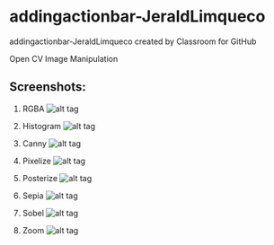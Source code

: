 # addingactionbar-JeraldLimqueco
addingactionbar-JeraldLimqueco created by Classroom for GitHub


Open CV Image Manipulation

Screenshots:
-------------
1. RGBA
![alt tag](https://github.com/DeLaSalleUniversity-Manila/addingactionbar-JeraldLimqueco/blob/master/device-2015-11-28-220830.png)

2. Histogram
![alt tag](https://github.com/DeLaSalleUniversity-Manila/addingactionbar-JeraldLimqueco/blob/master/histogram.png)

3. Canny
![alt tag](https://github.com/DeLaSalleUniversity-Manila/addingactionbar-JeraldLimqueco/blob/master/canny.png)

4. Pixelize
![alt tag](https://github.com/DeLaSalleUniversity-Manila/addingactionbar-JeraldLimqueco/blob/master/pixelize.png)

5. Posterize
![alt tag](https://github.com/DeLaSalleUniversity-Manila/addingactionbar-JeraldLimqueco/blob/master/posterize.png)

6. Sepia
![alt tag](https://github.com/DeLaSalleUniversity-Manila/addingactionbar-JeraldLimqueco/blob/master/sepia.png)

7. Sobel
![alt tag](https://github.com/DeLaSalleUniversity-Manila/addingactionbar-JeraldLimqueco/blob/master/sobel.png)

8. Zoom
![alt tag](https://github.com/DeLaSalleUniversity-Manila/addingactionbar-JeraldLimqueco/blob/master/zoom.png)
